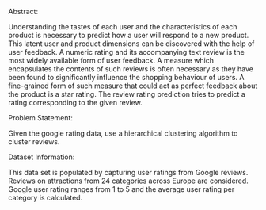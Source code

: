 Abstract:

Understanding the tastes of each user and the characteristics of each product is necessary to predict how a user will respond to a new product. This latent user and product dimensions can be discovered with the help
of user feedback. A numeric rating and its accompanying text review is the most widely available form of user feedback. A measure which encapsulates the contents of such reviews is often necessary as they have been 
found to significantly influence the shopping behaviour of users. A fine-grained form of such measure that could act as perfect feedback about the product is a star rating. The review rating prediction tries to
predict a rating corresponding to the given review.

Problem Statement:

Given the google rating data, use a hierarchical clustering algorithm to cluster reviews.

Dataset Information:

This data set is populated by capturing user ratings from Google reviews. Reviews on attractions from 24 categories across Europe are considered. Google user rating ranges from 1 to 5 and the average user rating 
per category is calculated.

